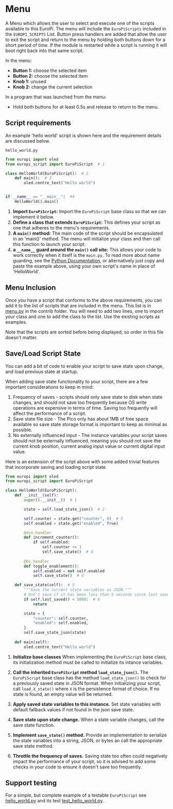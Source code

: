 # Menu 
A Menu which allows the user to select and execute one of the scripts available to this EuroPi. The menu will 
include the ``EuroPiScripts`` included in the ``EUROPI_SCRIPTS`` List. Button press handlers are added that allow
the user to exit the script and return to the menu by holding both buttons down for a short period of time. If the 
module is restarted while a script is running it will boot right back into that same script.

In the menu: 

* **Button 1:** choose the selected item
* **Button 2:** choose the selected item
* **Knob 1:** unused
* **Knob 2:** change the current selection

In a program that was launched from the menu:

* Hold both buttons for at least 0.5s and release to return to the menu.

## Script requirements

An example 'hello world' script is shown here and the requirement details are discussed below.

``hello_world.py``
```Python
from europi import oled
from europi_script import EuroPiScript  # 1

class HelloWorld(EuroPiScript):  # 2
    def main():  # 3
        oled.centre_text("Hello world")


if __name__ == "__main__":  #4
    HelloWorld().main()
```

1. **Import ``EuroPiScript``:** Import the ``EuroPiScript`` base class so that we can implement it below.
2. **Define a class that extends ``EuroPiScript``:** This defines your script as one that adheres to the menu's requirements.
3. **A ``main()`` method:** The main code of the script should be encapsulated in an 'main()' method. The menu will initialize your class and then call this function to launch your script.
4. **a ``__name__`` guard around the ``main()`` call site:** This allows your code to work correctly when it itself is the ``main.py``. To read more about name guarding, see the [Python Documentation](https://docs.python.org/3/library/__main__.html), or alternatively just copy and paste the example above, using your own script's name in place of 'HelloWorld'.

## Menu Inclusion

Once you have a script that conforms to the above requirements, you can add it to the list of scripts that are included
in the menu. This list is in [menu.py](/software/contrib/menu.py) in the contrib folder. You will need to add two lines,
one to import your class and one to add the class to the list. Use the existing scripts as examples.

Note that the scripts are sorted before being displayed, so order in this file doesn't matter.

## Save/Load Script State

You can add a bit of code to enable your script to save state upon change, and load previous state at startup.

When adding save state functionality to your script, there are a few important considerations to keep in mind:

1. Frequency of saves - scripts should only save state to disk when state changes, and should not save too frequently because OS write operations are expensive in terms of time. Saving too frequently will affect the performance of a script.
1. Save state file size - The Pico only has about 1MB of free space available so save state storage format is important to keep as minimal as possible.
1. No externally influenced input - The instance variables your script saves should not be externally influenced, meaning you should not save the current knob position, current analog input value or current digital input value.

Here is an extension of the script above with some added trivial features that incorporate saving and loading script state.

```python
from europi import oled
from europi_script import EuroPiScript

class HelloWorld(EuroPiScript):
    def __init__(self):
        super().__init__()  # 1

        state = self.load_state_json()  # 2

        self.counter = state.get("counter", 0)  # 3
        self.enabled = state.get("enabled", True)

        @din.handler
        def increment_counter():
            if self.enabled:
                self.counter += 1
                self.save_state()  # 4
        
        @b1.handler
        def toggle_enablement():
            self.enabled = not self.enabled
            self.save_state()  # 4

    def save_state(self):  # 5
        """Save the current state variables as JSON."""
        # Don't save if it has been less than 5 seconds since last save.
        if self.last_saved() < 5000:  # 6
            return

        state = {
            "counter": self.counter,
            "enabled": self.enabled,
        }
        self.save_state_json(state)
    
    def main(self):
        oled.centre_text("Hello world")
```

1. **Initialize base classes** When implementing the `EuroPiScript` base class, its initialization method must be called to initialize its intance variables.

1. **Call the inherited `EuroPiScript` method `load_state_json()`.** The `EuroPiScript` base class has the method `load_state_json()` to check for a previously saved state in JSON format. When initializing your script, call `load_X_state()` where `X` is the persistence format of choice. If no state is found, an empty value will be returned.

1. **Apply saved state variables to this instance.** Set state variables with default fallback values if not found in the json save state.

1. **Save state upon state change.** When a state variable changes, call the save state function.

1. **Implement `save_state()` method.** Provide an implementation to serialize the state variables into a string, JSON, or bytes an call the appropriate save state method.


1. **Throttle the frequency of saves.** Saving state too often could negatively impact the performance of your script, so it is advised to add some checks in your code to ensure it doesn't save too frequently.

## Support testing

For a simple, but complete example of a testable ``EuroPiScript`` see [hello_world.py](/software/contrib/hello_world.py)
and its test [test_hello_world.py](/software/tests/contrib/test_hello_world.py).

